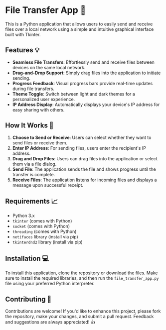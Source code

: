 # File Transfer App 📁
This is a Python application that allows users to easily send and receive files over a local network using a simple and intuitive graphical interface built with Tkinter.

## Features 💡
- **Seamless File Transfers**: Effortlessly send and receive files between devices on the same local network.
- **Drag-and-Drop Support**: Simply drag files into the application to initiate sending.
- **Progress Feedback**: Visual progress bars provide real-time updates during file transfers.
- **Theme Toggle**: Switch between light and dark themes for a personalized user experience.
- **IP Address Display**: Automatically displays your device's IP address for easy sharing with others.

## How It Works 🔄
1. **Choose to Send or Receive**: Users can select whether they want to send files or receive them.
2. **Enter IP Address**: For sending files, users enter the recipient's IP address.
3. **Drag and Drop Files**: Users can drag files into the application or select them via a file dialog.
4. **Send File**: The application sends the file and shows progress until the transfer is complete.
5. **Receive Files**: The application listens for incoming files and displays a message upon successful receipt.

## Requirements 📈
* Python 3.x
* `tkinter` (comes with Python)
* `socket` (comes with Python)
* `threading` (comes with Python)
* `netifaces` library (install via pip)
* `tkinterdnd2` library (install via pip)

## Installation 💻
To install this application, clone the repository or download the files. Make sure to install the required libraries, and then run the `file_transfer_app.py` file using your preferred Python interpreter.

## Contributing 🤝
Contributions are welcome! If you'd like to enhance this project, please fork the repository, make your changes, and submit a pull request. Feedback and suggestions are always appreciated! 👍

